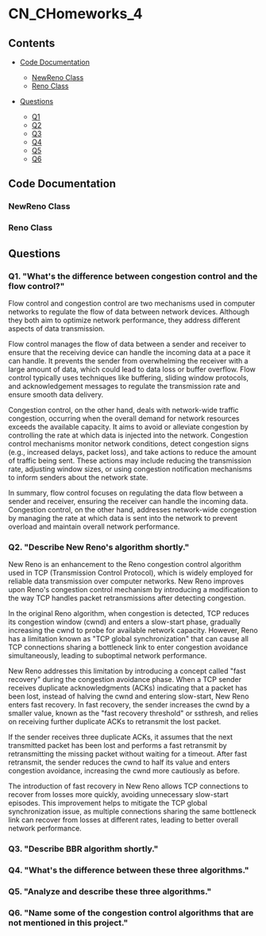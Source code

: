 # CN_CHomeworks_4

## Contents

- [Code Documentation](#code-documentation)
  - [NewReno Class](#newreno-class)
  - [Reno Class](#reno-class)

- [Questions](#questions)
  - [Q1](#q1-whats-the-difference-between-congestion-control-and-the-flow-control)
  - [Q2](#q2-describe-new-renos-algorithm-shortly)
  - [Q3](#q3-describe-bbr-algorithm-shortly)
  - [Q4](#q4-whats-the-difference-between-these-three-algorithms)
  - [Q5](#q5-analyze-and-describe-these-three-algorithms)
  - [Q6](#q6-name-some-of-the-congestion-control-algorithms-that-are-not-mentioned-in-this-project)

## Code Documentation

### NewReno Class

### Reno Class

## Questions

### Q1. "What's the difference between congestion control and the flow control?"

Flow control and congestion control are two mechanisms used in computer networks to regulate the flow of data between network devices. Although they both aim to optimize network performance, they address different aspects of data transmission.

Flow control manages the flow of data between a sender and receiver to ensure that the receiving device can handle the incoming data at a pace it can handle. It prevents the sender from overwhelming the receiver with a large amount of data, which could lead to data loss or buffer overflow. Flow control typically uses techniques like buffering, sliding window protocols, and acknowledgement messages to regulate the transmission rate and ensure smooth data delivery.

Congestion control, on the other hand, deals with network-wide traffic congestion, occurring when the overall demand for network resources exceeds the available capacity. It aims to avoid or alleviate congestion by controlling the rate at which data is injected into the network. Congestion control mechanisms monitor network conditions, detect congestion signs (e.g., increased delays, packet loss), and take actions to reduce the amount of traffic being sent. These actions may include reducing the transmission rate, adjusting window sizes, or using congestion notification mechanisms to inform senders about the network state.

In summary, flow control focuses on regulating the data flow between a sender and receiver, ensuring the receiver can handle the incoming data. Congestion control, on the other hand, addresses network-wide congestion by managing the rate at which data is sent into the network to prevent overload and maintain overall network performance.

### Q2. "Describe New Reno's algorithm shortly."

New Reno is an enhancement to the Reno congestion control algorithm used in TCP (Transmission Control Protocol), which is widely employed for reliable data transmission over computer networks. New Reno improves upon Reno's congestion control mechanism by introducing a modification to the way TCP handles packet retransmissions after detecting congestion.

In the original Reno algorithm, when congestion is detected, TCP reduces its congestion window (cwnd) and enters a slow-start phase, gradually increasing the cwnd to probe for available network capacity. However, Reno has a limitation known as "TCP global synchronization" that can cause all TCP connections sharing a bottleneck link to enter congestion avoidance simultaneously, leading to suboptimal network performance.

New Reno addresses this limitation by introducing a concept called "fast recovery" during the congestion avoidance phase. When a TCP sender receives duplicate acknowledgments (ACKs) indicating that a packet has been lost, instead of halving the cwnd and entering slow-start, New Reno enters fast recovery. In fast recovery, the sender increases the cwnd by a smaller value, known as the "fast recovery threshold" or ssthresh, and relies on receiving further duplicate ACKs to retransmit the lost packet.

If the sender receives three duplicate ACKs, it assumes that the next transmitted packet has been lost and performs a fast retransmit by retransmitting the missing packet without waiting for a timeout. After fast retransmit, the sender reduces the cwnd to half its value and enters congestion avoidance, increasing the cwnd more cautiously as before.

The introduction of fast recovery in New Reno allows TCP connections to recover from losses more quickly, avoiding unnecessary slow-start episodes. This improvement helps to mitigate the TCP global synchronization issue, as multiple connections sharing the same bottleneck link can recover from losses at different rates, leading to better overall network performance.

### Q3. "Describe BBR algorithm shortly."

### Q4. "What's the difference between these three algorithms."

### Q5. "Analyze and describe these three algorithms."

### Q6. "Name some of the congestion control algorithms that are not mentioned in this project."
